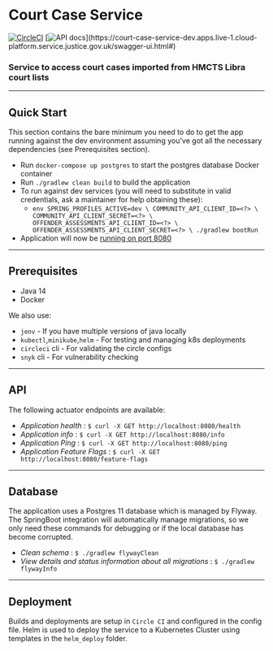 # Court Case Service
[![CircleCI](https://circleci.com/gh/ministryofjustice/court-case-service.svg?style=svg)](https://circleci.com/gh/ministryofjustice/court-case-service) 
[![API docs](https://img.shields.io/badge/API_docs_(needs_VPN)-view-85EA2D.svg?logo=swagger)](https://court-case-service-dev.apps.live-1.cloud-platform.service.justice.gov.uk/swagger-ui.html#)

### Service to access court cases imported from HMCTS Libra court lists

---


## Quick Start
This section contains the bare minimum you need to do to get the app running against the dev environment assuming you've got all the necessary dependencies (see Prerequisites section).
- Run `docker-compose up postgres` to start the postgres database Docker container
- Run `./gradlew clean build` to build the application
- To run against dev services (you will need to substitute in valid credentials, ask a maintainer for help obtaining these):
    - `env SPRING_PROFILES_ACTIVE=dev \
       COMMUNITY_API_CLIENT_ID=<?> \
       COMMUNITY_API_CLIENT_SECRET=<?> \
       OFFENDER_ASSESSMENTS_API_CLIENT_ID=<?> \
       OFFENDER_ASSESSMENTS_API_CLIENT_SECRET=<?> \
       ./gradlew bootRun`
- Application will now be [running on port 8080](http://localhost:8080/health)
     
---
       
## Prerequisites
- Java 14
- Docker

We also use:
- `jenv` - If you have multiple versions of java locally
- `kubectl`,`minikube`,`helm` - For testing and managing k8s deployments
- `circleci` cli - For validating the circle configs
- `snyk` cli - For vulnerability checking


---

## API

The following actuator endpoints are available:
* *Application health* : `$ curl -X GET http://localhost:8080/health`
* *Application info* : `$ curl -X GET http://localhost:8080/info`
* *Application Ping* : `$ curl -X GET http://localhost:8080/ping`
* *Application Feature Flags* : `$ curl -X GET http://localhost:8080/feature-flags`

---

## Database
The application uses a Postgres 11 database which is managed by Flyway. The SpringBoot integration will automatically manage migrations, so we only need these commands for debugging or if the local database has become corrupted. 
* *Clean schema* : `$ ./gradlew flywayClean`
* *View details and status information about all migrations* : `$ ./gradlew flywayInfo`

---

## Deployment

Builds and deployments are setup in `Circle CI` and configured in the config file.
Helm is used to deploy the service to a Kubernetes Cluster using templates in the `helm_deploy` folder.

